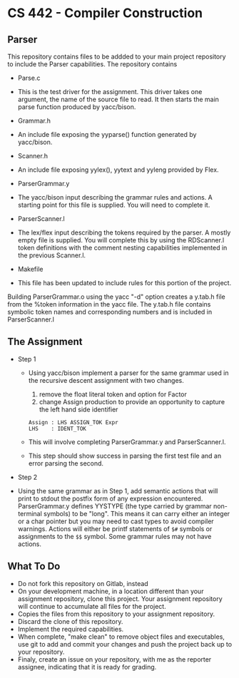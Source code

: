 # CS 442 - Compiler Construction
## Parser

This repository contains files to be addded to your main project repository to include the Parser capabilities. The repository contains

- Parse.c
 - This is the test driver for the assignment. This driver takes one argument, the name of the source file to read. It then starts the main parse function produced by yacc/bison.

- Grammar.h
 - An include file exposing the yyparse() function generated by yacc/bison.

- Scanner.h
 - An include file exposing yylex(), yytext and yyleng provided by Flex.
 
- ParserGrammar.y
 - The yacc/bison input describing the grammar rules and actions. A starting point for this file is supplied. You will need to complete it. 

- ParserScanner.l
 - The lex/flex input describing the tokens required by the parser. A mostly empty file is supplied. You will complete this by using the RDScanner.l token definitions with the comment nesting capabilities implemented in the previous Scanner.l. 

- Makefile
 - This file has been updated to include rules for this portion of the project. 

Building ParserGrammar.o using the yacc "-d" option creates a y.tab.h file from the %token information in the yacc file. The y.tab.h file contains symbolic token names and corresponding numbers and is included in ParserScanner.l

## The Assignment

- Step 1
   - Using yacc/bison implement a parser for the same grammar used in the recursive descent assignment with two changes.
      1. remove the float literal token and option for Factor
      1. change Assign production to provide an opportunity to capture the left hand side identifier

      ```
      Assign : LHS ASSIGN_TOK Expr
      LHS    : IDENT_TOK
      ```
 
   - This will involve completing ParserGrammar.y and ParserScanner.l. 
   - This step should show success in parsing the first test file and an error parsing the second.
  
- Step 2
 - Using the same grammar as in Step 1, add semantic actions that will print to stdout the postfix form of any expression encountered. ParserGrammar.y defines YYSTYPE (the type carried by grammar non-terminal symbols) to be "long". This means it can carry either an integer or a char pointer but you may need to cast types to avoid compiler warnings. Actions will either be printf statements of ``$#`` symbols or assignments to the ``$$`` symbol. Some grammar rules may not have actions.
 

 
## What To Do

- Do not fork this repository on Gitlab, instead
- On your development machine, in a location different than your assignment repository, clone this project. Your assignment repository will continue to accumulate all files for the project. 
- Copies the files from this repository to your assignment repository.
- Discard the clone of this repository.
- Implement the required capabilities. 
- When complete, "make clean" to remove object files and executables, use git to add and commit your changes and push the project back up to your repository.
- Finaly, create an issue on your repository, with me as the reporter assignee, indicating that it is ready for grading. 

